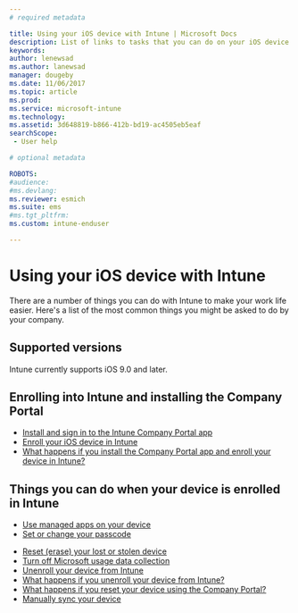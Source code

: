 ```yaml
---
# required metadata

title: Using your iOS device with Intune | Microsoft Docs
description: List of links to tasks that you can do on your iOS device when the device is enrolled in Intune.
keywords:
author: lenewsad
ms.author: lanewsad
manager: dougeby
ms.date: 11/06/2017
ms.topic: article
ms.prod:
ms.service: microsoft-intune
ms.technology:
ms.assetid: 3d648819-b866-412b-bd19-ac4505eb5eaf
searchScope:
 - User help

# optional metadata

ROBOTS:  
#audience:
#ms.devlang:
ms.reviewer: esmich
ms.suite: ems
#ms.tgt_pltfrm:
ms.custom: intune-enduser

---
```


# Using your iOS device with Intune

There are a number of things you can do with Intune to make your work life easier. Here's a list of the most common things you might be asked to do by your company.

## Supported versions

Intune currently supports iOS 9.0 and later.

## Enrolling into Intune and installing the Company Portal

- [Install and sign in to the Intune Company Portal app](install-and-sign-in-to-the-intune-company-portal-app-ios.md)
- [Enroll your iOS device in Intune](enroll-your-device-in-intune-ios.md)
- [What happens if you install the Company Portal app and enroll your device in Intune?](what-happens-if-you-install-the-Company-Portal-app-and-enroll-your-device-in-intune-ios.md)

## Things you can do when your device is enrolled in Intune

- [Use managed apps on your device](use-managed-apps-on-your-device-ios.md)
- [Set or change your passcode](set-or-change-your-passcode-ios.md)
<!--- [Reset (erase) your lost or stolen device](reset-erase-your-lost-or-stolen-device-ios.md) -->
- [Reset (erase) your lost or stolen device](reset-erase-your-device-cpwebsite.md)
- [Turn off Microsoft usage data collection](turn-off-microsoft-usage-data-collection-ios.md)
- [Unenroll your device from Intune](unenroll-your-device-from-intune-ios.md)
- [What happens if you unenroll your device from Intune?](what-happens-if-you-unenroll-your-device-from-intune-ios.md)
- [What happens if you reset your device using the Company Portal?](what-happens-if-you-reset-your-device-using-the-company-portal-ios.md)
- [Manually sync your device](sync-your-device-manually-ios.md)
